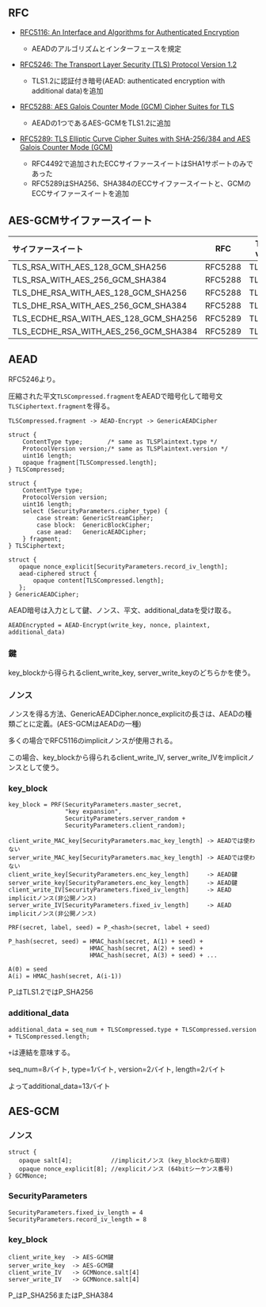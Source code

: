 ## RFC

* [RFC5116: An Interface and Algorithms for Authenticated Encryption](https://tools.ietf.org/html/rfc5116)

	* AEADのアルゴリズムとインターフェースを規定


* [RFC5246: The Transport Layer Security (TLS) Protocol Version 1.2](https://tools.ietf.org/html/rfc5246)

	* TLS1.2に認証付き暗号(AEAD: authenticated encryption with additional data)を追加

* [RFC5288: AES Galois Counter Mode (GCM) Cipher Suites for TLS](https://tools.ietf.org/html/rfc5288)

	* AEADの1つであるAES-GCMをTLS1.2に追加


* [RFC5289: TLS Elliptic Curve Cipher Suites with SHA-256/384 and AES Galois Counter Mode (GCM)](https://tools.ietf.org/html/rfc5289)

	* RFC4492で追加されたECCサイファースイートはSHA1サポートのみであった
	* RFC5289はSHA256、SHA384のECCサイファースイートと、GCMのECCサイファースイートを追加


## AES-GCMサイファースイート

| サイファースイート | RFC | TLS ver. |
|:-----------|:------------:|:------------:|
| TLS_RSA_WITH_AES_128_GCM_SHA256 | RFC5288 | TLS1.2 |
| TLS_RSA_WITH_AES_256_GCM_SHA384 | RFC5288 | TLS1.2 |
| TLS_DHE_RSA_WITH_AES_128_GCM_SHA256 | RFC5288 | TLS1.2 |
| TLS_DHE_RSA_WITH_AES_256_GCM_SHA384 | RFC5288 | TLS1.2 |
| TLS_ECDHE_RSA_WITH_AES_128_GCM_SHA256 | RFC5289 | TLS1.2 |
| TLS_ECDHE_RSA_WITH_AES_256_GCM_SHA384 | RFC5289 | TLS1.2 |


## AEAD

RFC5246より。

圧縮された平文`TLSCompressed.fragment`をAEADで暗号化して暗号文`TLSCiphertext.fragment`を得る。

	TLSCompressed.fragment -> AEAD-Encrypt -> GenericAEADCipher

	struct {
		ContentType type;       /* same as TLSPlaintext.type */
		ProtocolVersion version;/* same as TLSPlaintext.version */
		uint16 length;
		opaque fragment[TLSCompressed.length];
	} TLSCompressed;

	struct {
		ContentType type;
		ProtocolVersion version;
		uint16 length;
		select (SecurityParameters.cipher_type) {
			case stream: GenericStreamCipher;
			case block:  GenericBlockCipher;
			case aead:   GenericAEADCipher;
		} fragment;
	} TLSCiphertext;

	struct {
	   opaque nonce_explicit[SecurityParameters.record_iv_length];
	   aead-ciphered struct {
		   opaque content[TLSCompressed.length];
	   };
	} GenericAEADCipher;

AEAD暗号は入力として鍵、ノンス、平文、additional_dataを受け取る。

	AEADEncrypted = AEAD-Encrypt(write_key, nonce, plaintext, additional_data)

### 鍵

key_blockから得られるclient_write_key, server_write_keyのどちらかを使う。

### ノンス

ノンスを得る方法、GenericAEADCipher.nonce_explicitの長さは、AEADの種類ごとに定義。(AES-GCMはAEADの一種)

多くの場合でRFC5116のimplicitノンスが使用される。

この場合、key_blockから得られるclient_write_IV, server_write_IVをimplicitノンスとして使う。

### key_block

	key_block = PRF(SecurityParameters.master_secret,
					"key expansion",
					SecurityParameters.server_random +
					SecurityParameters.client_random);

	client_write_MAC_key[SecurityParameters.mac_key_length] -> AEADでは使わない
	server_write_MAC_key[SecurityParameters.mac_key_length] -> AEADでは使わない
	client_write_key[SecurityParameters.enc_key_length]     -> AEAD鍵
	server_write_key[SecurityParameters.enc_key_length]     -> AEAD鍵
	client_write_IV[SecurityParameters.fixed_iv_length]     -> AEAD implicitノンス(非公開ノンス)
	server_write_IV[SecurityParameters.fixed_iv_length]     -> AEAD implicitノンス(非公開ノンス)

	PRF(secret, label, seed) = P_<hash>(secret, label + seed)

	P_hash(secret, seed) = HMAC_hash(secret, A(1) + seed) +
						   HMAC_hash(secret, A(2) + seed) +
						   HMAC_hash(secret, A(3) + seed) + ...
						   
	A(0) = seed
	A(i) = HMAC_hash(secret, A(i-1))

P_<hash>はTLS1.2ではP_SHA256

### additional_data

	additional_data = seq_num + TLSCompressed.type + TLSCompressed.version + TLSCompressed.length;

`+`は連結を意味する。

seq_num=8バイト, type=1バイト, version=2バイト, length=2バイト

よってadditional_data=13バイト


## AES-GCM

### ノンス

	struct {
	   opaque salt[4];           //implicitノンス (key_blockから取得)
	   opaque nonce_explicit[8]; //explicitノンス (64bitシーケンス番号)
	} GCMNonce;

### SecurityParameters

	SecurityParameters.fixed_iv_length = 4
	SecurityParameters.record_iv_length = 8

### key_block

	client_write_key  -> AES-GCM鍵
	server_write_key  -> AES-GCM鍵
	client_write_IV   -> GCMNonce.salt[4]
	server_write_IV   -> GCMNonce.salt[4]

P_<hash>はP_SHA256またはP_SHA384

